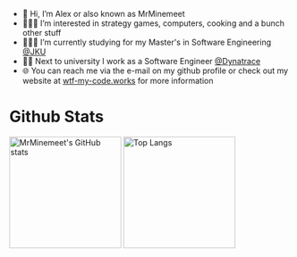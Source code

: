 - 👋 Hi, I’m Alex or also known as MrMinemeet
- 🧑🏻‍🎓 I’m interested in strategy games, computers, cooking and a bunch other stuff
- 👨🏻‍💻 I’m currently studying for my Master's in Software Engineering [@JKU](https://www.jku.at/)
- 👨‍💻 Next to university I work as a Software Engineer [@Dynatrace](https://www.dynatrace.com/)
- 🌐 You can reach me via the e-mail on my github profile or check out my website at [wtf-my-code.works](https://wtf-my-code.works) for more information

# Github Stats
<img src="https://github-readme-stats.vercel.app/api?username=mrminemeet&show_icons=true&theme=radical" alt="MrMinemeet's GitHub stats" style="height: 200px;"> <img src="https://github-readme-stats.vercel.app/api/top-langs/?username=mrminemeet&layout=compact&exclude_repo=BugHunter&langs_count=8&hide=tex,shaderlab,plsql,dart,objective-c,cmake,hlsl,asp.net,vue&theme=radical" alt="Top Langs" style="height: 200px;">

<!---
MrMinemeet/MrMinemeet is a ✨ special ✨ repository because its `README.md` (this file) appears on your GitHub profile.
You can click the Preview link to take a look at your changes.
--->
